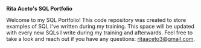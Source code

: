 **Rita Aceto's SQL Portfolio**

Welcome to my SQL Portfolio! This code repository was created to store examples of SQL I've written during my training. This space will be updated with every new SQLs I write during my training and afterwards. Feel free to take a look and reach out if you have any questions: ritaaceto3@gmail.com.

